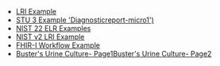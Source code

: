 - [LRI Example](http://healthedatainc.com/go-ftp/publish/diagnosticreport-lri-example.html)
- [STU 3 Example 'Diagnosticreport-micro1')](http://hl7-fhir.github.io/diagnosticreport-micro1.html)
- [NIST 22 ELR Examples](http://hl7v2-elr-testing.nist.gov/mu-elr/)
- [NIST v2 LRI Example](http://hit-dev.nist.gov:8081/lri-r2/#/cb)
- [FHIR-I Workflow Example](index.html) <!-- todo -->
- [Buster's Urine Culture- Page1](https://github.com/Healthedata1/OO-on-FHIR-Micro-Profile/blob/master/IMG_2737.JPG)[Buster's Urine Culture- Page2](https://github.com/Healthedata1/OO-on-FHIR-Micro-Profile/blob/master/IMG_2738.JPG)
